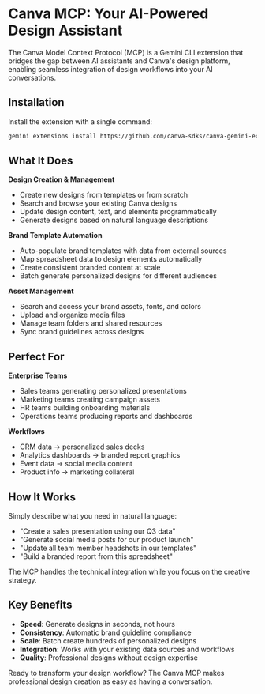 # Canva MCP: Your AI-Powered Design Assistant

The Canva Model Context Protocol (MCP) is a Gemini CLI extension that bridges the gap between AI assistants and Canva's design platform, enabling seamless integration of design workflows into your AI conversations.

## Installation

Install the extension with a single command:

```bash
gemini extensions install https://github.com/canva-sdks/canva-gemini-extension
```

## What It Does

**Design Creation & Management**
- Create new designs from templates or from scratch
- Search and browse your existing Canva designs
- Update design content, text, and elements programmatically
- Generate designs based on natural language descriptions

**Brand Template Automation**
- Auto-populate brand templates with data from external sources
- Map spreadsheet data to design elements automatically
- Create consistent branded content at scale
- Batch generate personalized designs for different audiences

**Asset Management**
- Search and access your brand assets, fonts, and colors
- Upload and organize media files
- Manage team folders and shared resources
- Sync brand guidelines across designs

## Perfect For

**Enterprise Teams**
- Sales teams generating personalized presentations
- Marketing teams creating campaign assets
- HR teams building onboarding materials
- Operations teams producing reports and dashboards

**Workflows**
- CRM data → personalized sales decks
- Analytics dashboards → branded report graphics
- Event data → social media content
- Product info → marketing collateral

## How It Works

Simply describe what you need in natural language:
- "Create a sales presentation using our Q3 data"
- "Generate social media posts for our product launch"
- "Update all team member headshots in our templates"
- "Build a branded report from this spreadsheet"

The MCP handles the technical integration while you focus on the creative strategy.

## Key Benefits

- **Speed**: Generate designs in seconds, not hours
- **Consistency**: Automatic brand guideline compliance
- **Scale**: Batch create hundreds of personalized designs
- **Integration**: Works with your existing data sources and workflows
- **Quality**: Professional designs without design expertise

Ready to transform your design workflow? The Canva MCP makes professional design creation as easy as having a conversation.
